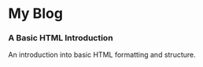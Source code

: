 # My Blog

### A Basic HTML Introduction

An introduction into basic HTML formatting and structure.
